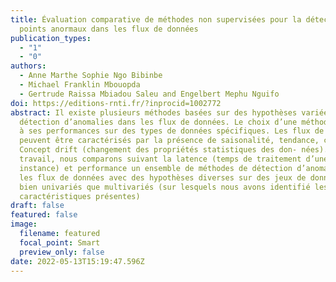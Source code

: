 ```yaml
---
title: Évaluation comparative de méthodes non supervisées pour la détection de
  points anormaux dans les flux de données
publication_types:
  - "1"
  - "0"
authors:
  - Anne Marthe Sophie Ngo Bibinbe
  - Michael Franklin Mbouopda
  - Gertrude Raissa Mbiadou Saleu and Engelbert Mephu Nguifo
doi: https://editions-rnti.fr/?inprocid=1002772
abstract: Il existe plusieurs méthodes basées sur des hypothèses variées pour la
  détection d’anomalies dans les flux de données. Le choix d’une méthode est lié
  à ses performances sur des types de données spécifiques. Les flux de données
  peuvent être caractérisés par la présence de saisonalité, tendance, cycle et
  Concept drift (changement des propriétés statistiques des don- nées). Dans ce
  travail, nous comparons suivant la latence (temps de traitement d’une
  instance) et performance un ensemble de méthodes de détection d’anomalies dans
  les flux de données avec des hypothèses diverses sur des jeux de données aussi
  bien univariés que multivariés (sur lesquels nous avons identifié les
  caractéristiques présentes)
draft: false
featured: false
image:
  filename: featured
  focal_point: Smart
  preview_only: false
date: 2022-05-13T15:19:47.596Z
---
```

